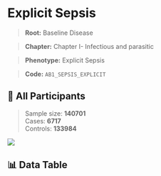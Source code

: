 # Explicit Sepsis

> **Root:** Baseline Disease  

> **Chapter:** Chapter I- Infectious and parasitic  

> **Phenotype:** Explicit Sepsis  

> **Code:** `AB1_SEPSIS_EXPLICIT`

## 🧪 All Participants  
> Sample size: **140701**  
> Cases: **6717**  
> Controls: **133984**
<img src="/Sensitive/Figures/ALL/Incidence/AB1_SEPSIS_EXPLICIT.png"/>

## 📊 Data Table
<CsvTableMRF src="/Sensitive/Data/ALL/Incidence/COX_AB1_SEPSIS_EXPLICIT.csv"/>

